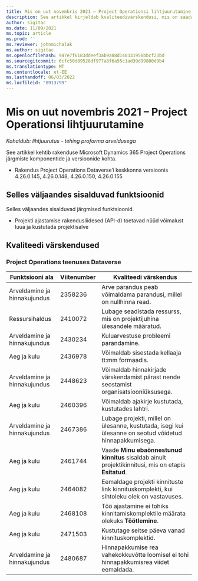 ```yaml
---
title: Mis on uut novembris 2021 – Project Operationsi lihtjuurutamine
description: See artikkel kirjeldab kvaliteedivärskendusi, mis on saadaval Project Operationsi lihtjuurutuse 2021. aasta novembri väljalaskes.
author: sigitac
ms.date: 11/09/2021
ms.topic: article
ms.prod: ''
ms.reviewer: johnmichalak
ms.author: sigitac
ms.openlocfilehash: 947e7f6183ddeef3ab9a88d140331956bbcf23bd
ms.sourcegitcommit: 6cfc50d89528df977a8f6a55c1ad39d99800d9b4
ms.translationtype: MT
ms.contentlocale: et-EE
ms.lasthandoff: 06/03/2022
ms.locfileid: "8913799"
---
```

# <a name="whats-new-november-2021---project-operations-lite-deployment"></a>Mis on uut novembris 2021 – Project Operationsi lihtjuurutamine

_Kohaldub: lihtjuurutus - tehing proforma arveldusega_

See artikkel kehtib rakenduse Microsoft Dynamics 365 Project Operations järgmiste komponentide ja versioonide kohta.

- Rakendus Project Operations Dataverse’i keskkonna versioonis 4.26.0.145, 4.26.0.148, 4.26.0.150, 4.26.0.155
  
## <a name="features-included-in-this-release"></a>Selles väljaandes sisalduvad funktsioonid

Selles väljaandes sisalduvad järgmised funktsioonid.

- Projekti ajastamise rakendusliidesed (API-d) toetavad nüüd võimalust luua ja kustutada projektisalve

## <a name="quality-updates"></a>Kvaliteedi värskendused

### <a name="project-operations-in-dataverse"></a>Project Operations teenuses Dataverse

| Funktsiooni ala | Viitenumber | Kvaliteedi värskendus |
| --- | --- | --- |
| Arveldamine ja hinnakujundus | 2358236 | Arve parandus peab võimaldama parandusi, millel on nullhinna read. |
| Ressursihaldus | 2410072 | Lubage seadistada ressurss, mis on projektijuhina ülesandele määratud. |
| Arveldamine ja hinnakujundus | 2430234 | Kuluarvestuse probleemi parandamine. |
| Aeg ja kulu | 2436978 | Võimaldab sisestada kellaaja tt:mm formaadis. |
| Arveldamine ja hinnakujundus | 2448623 | Võimaldab hinnakirjade värskendamist pärast nende seostamist organisatsiooniüksusega. |
| Aeg ja kulu | 2460396 | Võimaldab ajakirje kustutada, kustutades lahtri. |
| Arveldamine ja hinnakujundus | 2467386 | Lubage projekti, millel on ülesanne, kustutada, isegi kui ülesanne on seotud võidetud hinnapakkumisega. |
| Aeg ja kulu | 2461744 | Vaade **Minu ebaõnnestunud kinnitus** sisaldab ainult projektikinnitusi, mis on etapis **Esitatud**. |
| Aeg ja kulu | 2464082 | Eemaldage projekti kinnituste link kinnituskomplekti, kui sihtoleku olek on vastavuses. |
| Aeg ja kulu | 2468108 | Töö ajastamine ei tohiks kinnitamiskomplektile määrata olekuks **Töötlemine**. |
| Aeg ja kulu | 2471503 | Kustutage seitse päeva vanad kinnituskomplektid. |
| Arveldamine ja hinnakujundus | 2480687 | Hinnapakkumise rea vahekokkuvõtte loomisel ei tohi hinnapakkumisrea viidet eemaldada. |
